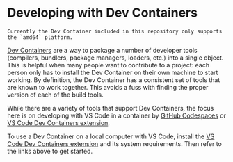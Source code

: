 # Developing with Dev Containers

```admonish note
Currently the Dev Container included in this repository only supports the `amd64` platform.
```

[Dev Containers](https://containers.dev/) are a way to package a number of
developer tools (compilers, bundlers, package managers, loaders, etc.) into a
single object. This is helpful when many people want to contribute to a project:
each person only has to install the Dev Container on their own machine to start
working. By definition, the Dev Container has a consistent set of tools that are
known to work together. This avoids a fuss with finding the proper version of
each of the build tools.

While there are a variety of tools that support Dev Containers, the focus here
is on developing with VS Code in a container by
[GitHub Codespaces](https://docs.github.com/en/codespaces/overview) or
[VS Code Dev Containers extension](https://marketplace.visualstudio.com/items?itemName=ms-vscode-remote.remote-containers).

To use a Dev Container on a local computer with VS Code, install the
[VS Code Dev Containers extension](https://marketplace.visualstudio.com/items?itemName=ms-vscode-remote.remote-containers)
and its system requirements. Then refer to the links above to get started.
